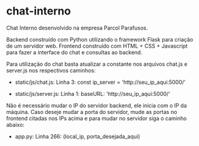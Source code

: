 # chat-interno
Chat Interno desenvolvido na empresa Parcol Parafusos.

Backend construído com Python utilizando o framework Flask para criação de um servidor web.
Frontend construído com HTML + CSS + Javascript para fazer a interface do chat e consultas ao backend.

Para utilização do chat basta atualizar a constante nos arquivos chat.js e server.js nos respectivos caminhos:

- static/js/chat.js:
Linha 3: const ip_server = 'http://seu_ip_aqui:5000/'

- static/js/server.js:
Linha 1: baseURL: 'http://seu_ip_aqui:5000/'

Não é necessário mudar o IP do servidor backend, ele inicia com o IP da máquina.
Caso deseje mudar a porta do servidor, mude as portas no frontend citadas nos IPs acima e para mudar no servidor siga o caminho abaixo:

- app.py:
Linha 266: (local_ip, porta_desejada_aqui)
